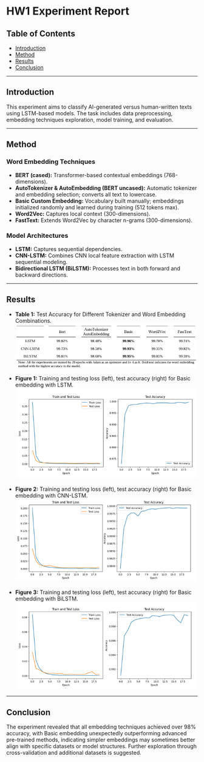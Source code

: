 # HW1 Experiment Report

## Table of Contents
- [Introduction](#introduction)
- [Method](#method)
- [Results](#results)
- [Conclusion](#conclusion)

---

## Introduction
This experiment aims to classify AI-generated versus human-written texts using LSTM-based models. The task includes data preprocessing, embedding techniques exploration, model training, and evaluation.

---

## Method
### Word Embedding Techniques
- **BERT (cased):** Transformer-based contextual embeddings (768-dimensions).
- **AutoTokenizer & AutoEmbedding (BERT uncased):** Automatic tokenizer and embedding selection; converts all text to lowercase.
- **Basic Custom Embedding:** Vocabulary built manually; embeddings initialized randomly and learned during training (512 tokens max).
- **Word2Vec:** Captures local context (300-dimensions).
- **FastText:** Extends Word2Vec by character n-grams (300-dimensions).

### Model Architectures
- **LSTM:** Captures sequential dependencies.
- **CNN-LSTM:** Combines CNN local feature extraction with LSTM sequential modeling.
- **Bidirectional LSTM (BiLSTM):** Processes text in both forward and backward directions.

---

## Results

- **Table 1:** Test Accuracy for Different Tokenizer and Word Embedding Combinations. 
![Test Accuracy Table](https://github.com/kailee0422/RNN-Transformer/blob/main/HW1/picture/Table1.png)
<br><br>
- **Figure 1:** Training and testing loss (left), test accuracy (right) for Basic embedding with LSTM.  
![Figure 1](https://github.com/kailee0422/RNN-Transformer/blob/main/HW1/picture/Figure1.png)
<br><br>
- **Figure 2:** Training and testing loss (left), test accuracy (right) for Basic embedding with CNN-LSTM.  
![Figure 2](https://github.com/kailee0422/RNN-Transformer/blob/main/HW1/picture/Figure2.png)
<br><br>
- **Figure 3:** Training and testing loss (left), test accuracy (right) for Basic embedding with BiLSTM.  
![Figure 3](https://github.com/kailee0422/RNN-Transformer/blob/main/HW1/picture/Figure3.png)

---

## Conclusion
The experiment revealed that all embedding techniques achieved over 98% accuracy, with Basic embedding unexpectedly outperforming advanced pre-trained methods, indicating simpler embeddings may sometimes better align with specific datasets or model structures. Further exploration through cross-validation and additional datasets is suggested.

